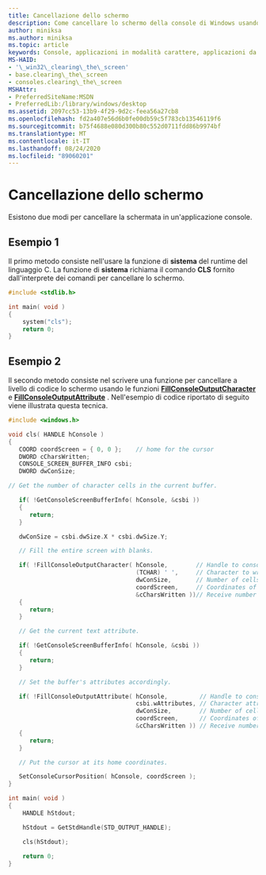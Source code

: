 ```yaml
---
title: Cancellazione dello schermo
description: Come cancellare lo schermo della console di Windows usando la funzione di sistema o a livello di codice tramite le funzioni API pubbliche.
author: miniksa
ms.author: miniksa
ms.topic: article
keywords: Console, applicazioni in modalità carattere, applicazioni da riga di comando, applicazioni Terminal, API console
MS-HAID:
- '\_win32\_clearing\_the\_screen'
- base.clearing\_the\_screen
- consoles.clearing\_the\_screen
MSHAttr:
- PreferredSiteName:MSDN
- PreferredLib:/library/windows/desktop
ms.assetid: 2097cc53-13b9-4f29-9d2c-feea56a27cb8
ms.openlocfilehash: fd2a407e56d6b0fe00db59c5f783cb13546119f6
ms.sourcegitcommit: b75f4688e080d300b80c552d0711fdd86b9974bf
ms.translationtype: MT
ms.contentlocale: it-IT
ms.lasthandoff: 08/24/2020
ms.locfileid: "89060201"
---
```

# <a name="clearing-the-screen"></a>Cancellazione dello schermo


Esistono due modi per cancellare la schermata in un'applicazione console.

## <a name="span-idexample_1spanspan-idexample_1spanspan-idexample_1spanexample-1"></a><span id="Example_1"></span><span id="example_1"></span><span id="EXAMPLE_1"></span>Esempio 1


Il primo metodo consiste nell'usare la funzione di **sistema** del runtime del linguaggio C. La funzione di **sistema** richiama il comando **CLS** fornito dall'interprete dei comandi per cancellare lo schermo.

```C
#include <stdlib.h>

int main( void )
{
    system("cls");
    return 0;
}
```

## <a name="span-idexample_2spanspan-idexample_2spanspan-idexample_2spanexample-2"></a><span id="Example_2"></span><span id="example_2"></span><span id="EXAMPLE_2"></span>Esempio 2


Il secondo metodo consiste nel scrivere una funzione per cancellare a livello di codice lo schermo usando le funzioni [**FillConsoleOutputCharacter**](fillconsoleoutputcharacter.md) e [**FillConsoleOutputAttribute**](fillconsoleoutputattribute.md) . Nell'esempio di codice riportato di seguito viene illustrata questa tecnica.

```C
#include <windows.h>

void cls( HANDLE hConsole )
{
   COORD coordScreen = { 0, 0 };    // home for the cursor 
   DWORD cCharsWritten;
   CONSOLE_SCREEN_BUFFER_INFO csbi; 
   DWORD dwConSize;

// Get the number of character cells in the current buffer. 

   if( !GetConsoleScreenBufferInfo( hConsole, &csbi ))
   {
      return;
   }

   dwConSize = csbi.dwSize.X * csbi.dwSize.Y;

   // Fill the entire screen with blanks.

   if( !FillConsoleOutputCharacter( hConsole,        // Handle to console screen buffer 
                                    (TCHAR) ' ',     // Character to write to the buffer
                                    dwConSize,       // Number of cells to write 
                                    coordScreen,     // Coordinates of first cell 
                                    &cCharsWritten ))// Receive number of characters written
   {
      return;
   }

   // Get the current text attribute.

   if( !GetConsoleScreenBufferInfo( hConsole, &csbi ))
   {
      return;
   }

   // Set the buffer's attributes accordingly.

   if( !FillConsoleOutputAttribute( hConsole,         // Handle to console screen buffer 
                                    csbi.wAttributes, // Character attributes to use
                                    dwConSize,        // Number of cells to set attribute 
                                    coordScreen,      // Coordinates of first cell 
                                    &cCharsWritten )) // Receive number of characters written
   {
      return;
   }

   // Put the cursor at its home coordinates.

   SetConsoleCursorPosition( hConsole, coordScreen );
}

int main( void )
{
    HANDLE hStdout;

    hStdout = GetStdHandle(STD_OUTPUT_HANDLE);

    cls(hStdout);
    
    return 0;
}
```

 

 




